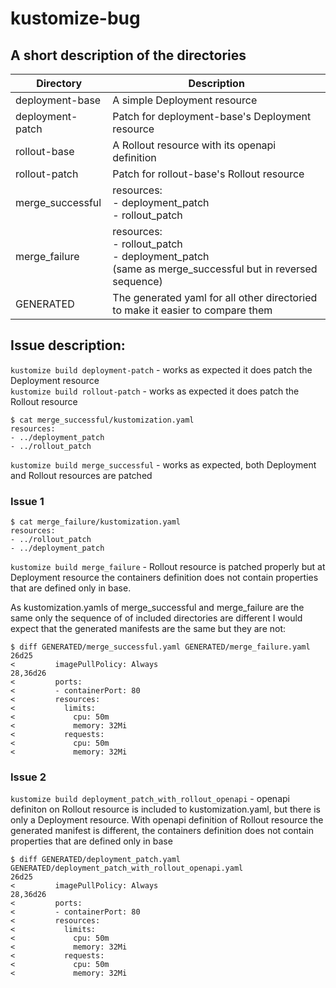 # kustomize-bug

## A short description of the directories

| Directory | Description |
| --- | --- |
|deployment-base| A simple Deployment resource|
|deployment-patch| Patch for deployment-base's Deployment resource|
|rollout-base| A Rollout resource with its openapi definition|
|rollout-patch| Patch for rollout-base's Rollout resource|
|merge_successful|resources: <br />- deployment_patch<br />- rollout_patch|
|merge_failure| resources: <br />- rollout_patch <br />- deployment_patch <br />(same as merge_successful but in reversed sequence)|
|GENERATED| The generated yaml for all other directoried to make it easier to compare them |

## Issue description:
`kustomize build deployment-patch` - works as expected it does patch the Deployment resource<br />
`kustomize build rollout-patch` - works as expected it does patch the Rollout resource

```
$ cat merge_successful/kustomization.yaml
resources:
- ../deployment_patch
- ../rollout_patch
```

`kustomize build merge_successful` - works as expected, both Deployment and Rollout resources are patched

### Issue 1

```
$ cat merge_failure/kustomization.yaml
resources:
- ../rollout_patch
- ../deployment_patch
```

`kustomize build merge_failure` - Rollout resource is patched properly but at Deployment resource the containers definition does not contain properties that are defined only in base.

As kustomization.yamls of merge_successful and merge_failure are the same only the sequence of of included directories are different I would expect that the generated manifests are the same but they are not:

```
$ diff GENERATED/merge_successful.yaml GENERATED/merge_failure.yaml
26d25
<         imagePullPolicy: Always
28,36d26
<         ports:
<         - containerPort: 80
<         resources:
<           limits:
<             cpu: 50m
<             memory: 32Mi
<           requests:
<             cpu: 50m
<             memory: 32Mi
```

### Issue 2
`kustomize build deployment_patch_with_rollout_openapi` - openapi definiton on Rollout resource is included to kustomization.yaml, but there is only a Deployment resource. With openapi definition of Rollout resource the generated manifest is different, the containers definition does not contain properties that are defined only in base

```
$ diff GENERATED/deployment_patch.yaml GENERATED/deployment_patch_with_rollout_openapi.yaml
26d25
<         imagePullPolicy: Always
28,36d26
<         ports:
<         - containerPort: 80
<         resources:
<           limits:
<             cpu: 50m
<             memory: 32Mi
<           requests:
<             cpu: 50m
<             memory: 32Mi
```

